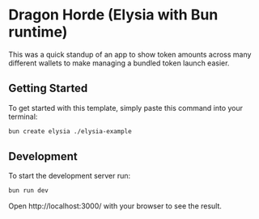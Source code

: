 # Dragon Horde (Elysia with Bun runtime)

This was a quick standup of an app to show token amounts across many different wallets to make managing a bundled token launch easier.

## Getting Started
To get started with this template, simply paste this command into your terminal:
```bash
bun create elysia ./elysia-example
```

## Development
To start the development server run:
```bash
bun run dev
```

Open http://localhost:3000/ with your browser to see the result.
